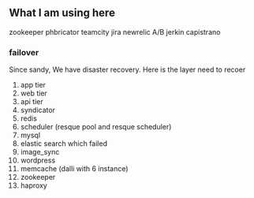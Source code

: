 ## What I am using here

zookeeper phbricator teamcity jira newrelic A/B jerkin capistrano


### failover

Since sandy, We have disaster recovery. Here is the layer need to recoer 

 1. app tier 
 2. web tier
 3. api tier
 4. syndicator 
 5. redis
 6. scheduler (resque pool and resque scheduler)
 7. mysql 
 8. elastic search which failed
 9. image_sync
 10. wordpress
 11. memcache (dalli with 6 instance)
 12. zookeeper
 13. haproxy

